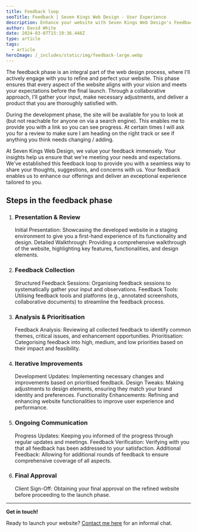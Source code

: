 ```yaml
---
title: Feedback loop
seoTitle: Feedback | Seven Kings Web Design - User Experience
description: Enhance your website with Seven Kings Web Design's Feedback Loop service, ensuring continuous improvement and optimal user experience.
author: David White
date: 2024-03-07T15:19:36.446Z
type: article
tags:
  - article
heroImage: /_includes/static/img/feedback-large.webp
---
```

The feedback phase is an integral part of the web design process, where I'll actively engage with you to refine and perfect your website. This phase ensures that every aspect of the website aligns with your vision and meets your expectations before the final launch. Through a collaborative approach, I'll gather your input, make necessary adjustments, and deliver a product that you are thoroughly satisfied with.

During the development phase, the site will be available for you to look at (but not reachable for anyone on via a search engine). This enables me to provide you with a link so you can see progress.  At certain times I will ask you for a review to make sure I am heading on the right track or see if anything you think needs changing / adding.

At Seven Kings Web Design, we value your feedback immensely. Your insights help us ensure that we're meeting your needs and expectations. We've established this feedback loop to provide you with a seamless way to share your thoughts, suggestions, and concerns with us. Your feedback enables us to enhance our offerings and deliver an exceptional experience tailored to you.

## **Steps in the feedback phase**

1. ### Presentation & Review

   Initial Presentation: Showcasing the developed website in a staging environment to give you a first-hand experience of its functionality and design.
   Detailed Walkthrough: Providing a comprehensive walkthrough of the website, highlighting key features, functionalities, and design elements.
2. ### Feedback Collection

   Structured Feedback Sessions: Organising feedback sessions to systematically gather your input and observations.
   Feedback Tools: Utilising feedback tools and platforms (e.g., annotated screenshots, collaborative documents) to streamline the feedback process.
3. ### Analysis & Prioritisation

   Feedback Analysis: Reviewing all collected feedback to identify common themes, critical issues, and enhancement opportunities.
   Prioritisation: Categorising feedback into high, medium, and low priorities based on their impact and feasibility.
4. ### Iterative Improvements

   Development Updates: Implementing necessary changes and improvements based on prioritised feedback.
   Design Tweaks: Making adjustments to design elements, ensuring they match your brand identity and preferences.
   Functionality Enhancements: Refining and enhancing website functionalities to improve user experience and performance.
5. ### Ongoing Communication

   Progress Updates: Keeping you informed of the progress through regular updates and meetings.
   Feedback Verification: Verifying with you that all feedback has been addressed to your satisfaction.
   Additional Feedback: Allowing for additional rounds of feedback to ensure comprehensive coverage of all aspects.
6. ### Final Approval

   Client Sign-Off: Obtaining your final approval on the refined website before proceeding to the launch phase.

- - -

**Get in touch!**

Ready to launch your website? [Contact me here](/about/) for an informal chat.
